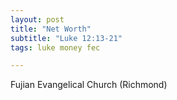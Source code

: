 ```yaml
---
layout: post
title: "Net Worth"
subtitle: "Luke 12:13-21"
tags: luke money fec

---
```

Fujian Evangelical Church (Richmond)
